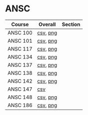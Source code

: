 # ANSC

| Course | Overall | Section |
| ------ | ------- | ------- |
| ANSC 100 | [csv](https://github.com/UCSD-Historical-Enrollment-Data/2024Spring/blob/main/overall/ANSC%20100.csv), [png](https://raw.githubusercontent.com/UCSD-Historical-Enrollment-Data/2024Spring/main/plot_overall/ANSC%20100.png) |  |
| ANSC 101 | [csv](https://github.com/UCSD-Historical-Enrollment-Data/2024Spring/blob/main/overall/ANSC%20101.csv), [png](https://raw.githubusercontent.com/UCSD-Historical-Enrollment-Data/2024Spring/main/plot_overall/ANSC%20101.png) |  |
| ANSC 117 | [csv](https://github.com/UCSD-Historical-Enrollment-Data/2024Spring/blob/main/overall/ANSC%20117.csv), [png](https://raw.githubusercontent.com/UCSD-Historical-Enrollment-Data/2024Spring/main/plot_overall/ANSC%20117.png) |  |
| ANSC 134 | [csv](https://github.com/UCSD-Historical-Enrollment-Data/2024Spring/blob/main/overall/ANSC%20134.csv), [png](https://raw.githubusercontent.com/UCSD-Historical-Enrollment-Data/2024Spring/main/plot_overall/ANSC%20134.png) |  |
| ANSC 137 | [csv](https://github.com/UCSD-Historical-Enrollment-Data/2024Spring/blob/main/overall/ANSC%20137.csv), [png](https://raw.githubusercontent.com/UCSD-Historical-Enrollment-Data/2024Spring/main/plot_overall/ANSC%20137.png) |  |
| ANSC 138 | [csv](https://github.com/UCSD-Historical-Enrollment-Data/2024Spring/blob/main/overall/ANSC%20138.csv), [png](https://raw.githubusercontent.com/UCSD-Historical-Enrollment-Data/2024Spring/main/plot_overall/ANSC%20138.png) |  |
| ANSC 142 | [csv](https://github.com/UCSD-Historical-Enrollment-Data/2024Spring/blob/main/overall/ANSC%20142.csv), [png](https://raw.githubusercontent.com/UCSD-Historical-Enrollment-Data/2024Spring/main/plot_overall/ANSC%20142.png) |  |
| ANSC 147 | [csv](https://github.com/UCSD-Historical-Enrollment-Data/2024Spring/blob/main/overall/ANSC%20147.csv) |  |
| ANSC 148 | [csv](https://github.com/UCSD-Historical-Enrollment-Data/2024Spring/blob/main/overall/ANSC%20148.csv), [png](https://raw.githubusercontent.com/UCSD-Historical-Enrollment-Data/2024Spring/main/plot_overall/ANSC%20148.png) |  |
| ANSC 186 | [csv](https://github.com/UCSD-Historical-Enrollment-Data/2024Spring/blob/main/overall/ANSC%20186.csv), [png](https://raw.githubusercontent.com/UCSD-Historical-Enrollment-Data/2024Spring/main/plot_overall/ANSC%20186.png) |  |
